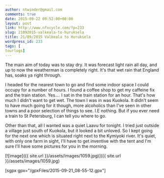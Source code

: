```yaml
---
author: ntwinder@gmail.com
comments: true
date: 2015-09-22 09:52:00+00:00
layout: post
link: http://www.nfxcycle.com/?p=233
slug: 21092015-valkeala-to-huruksela
title: 21/09/2015 Valkeala to Huruksela
wordpress_id: 233
tags: [
tourlogs]
---
```


The main aim of today was to stay dry. It was forecast light rain all day, and up to now the weatherman is completely right. It's that wet rain that England has, soaks ya right through. 

I headed for the nearest town to go and find some indoor space I could occupy for a number of hours. I found a coffee shop to get my caffeine fix and the train station. Yes.... I sat in the train station for an hour. That's how much I didn't want to get wet. The town I was in was Kuokola. It didn't seem to have much going for it though, more alcoholics than I've seen in other towns and a poor selection of things to see. I.E nothing. But if you ever need a train to St Petersburg, I can tell you where to go. 

Other than that, all I wanted was a quiet Laavu for tonight. I tried just outside a village just south of Kuokola, but it looked a bit unloved. So I kept going for the next one which is situated right next to the Kymiyoki river. It's quiet, with only one farm in sight, I'll have to get inventive with the tent and I'm sure I'll have some pictures for you in the morning. 

[![image]({{ site.url }}/assets/images/1059.jpg)]({{ site.url }}/assets/images/1059.jpg)



[sgpx gpx="/gpxFiles/2015-09-21_08-55-12.gpx"]
